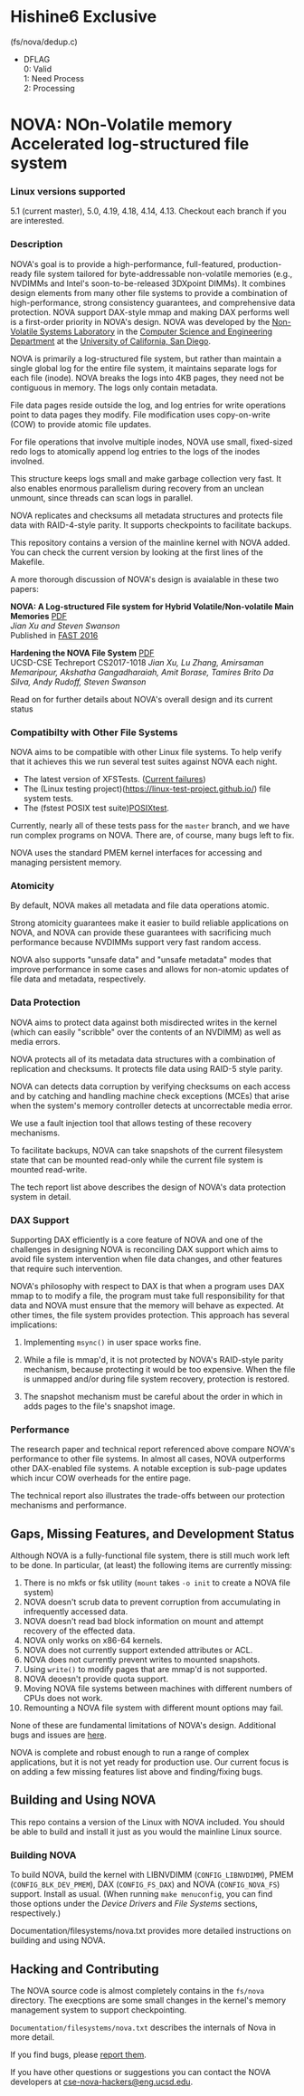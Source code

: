 # Hishine6 Exclusive  
(fs/nova/dedup.c)
- DFLAG  
0: Valid  
1: Need Process  
2: Processing  



# NOVA: NOn-Volatile memory Accelerated log-structured file system

### Linux versions supported
5.1 (current master), 5.0, 4.19, 4.18, 4.14, 4.13. Checkout each branch if you are interested.

### Description
NOVA's goal is to provide a high-performance, full-featured, production-ready
file system tailored for byte-addressable non-volatile memories (e.g., NVDIMMs
and Intel's soon-to-be-released 3DXpoint DIMMs).  It combines design elements
from many other file systems to provide a combination of high-performance,
strong consistency guarantees, and comprehensive data protection.  NOVA support
DAX-style mmap and making DAX performs well is a first-order priority in NOVA's
design.  NOVA was developed by the [Non-Volatile Systems Laboratory][NVSL] in
the [Computer Science and Engineering Department][CSE] at the [University of
California, San Diego][UCSD].


NOVA is primarily a log-structured file system, but rather than maintain a
single global log for the entire file system, it maintains separate logs for
each file (inode).  NOVA breaks the logs into 4KB pages, they need not be
contiguous in memory.  The logs only contain metadata.

File data pages reside outside the log, and log entries for write operations
point to data pages they modify.  File modification uses copy-on-write (COW) to
provide atomic file updates.

For file operations that involve multiple inodes, NOVA use small, fixed-sized
redo logs to atomically append log entries to the logs of the inodes involned.

This structure keeps logs small and make garbage collection very fast.  It also
enables enormous parallelism during recovery from an unclean unmount, since
threads can scan logs in parallel.

NOVA replicates and checksums all metadata structures and protects file data
with RAID-4-style parity.  It supports checkpoints to facilitate backups.

This repository contains a version of the mainline kernel with NOVA
added.  You can check the current version by looking at the first
lines of the Makefile.

A more thorough discussion of NOVA's design is avaialable in these two papers:

**NOVA: A Log-structured File system for Hybrid Volatile/Non-volatile Main Memories** 
[PDF](http://cseweb.ucsd.edu/~swanson/papers/FAST2016NOVA.pdf)<br>
*Jian Xu and Steven Swanson*<br>
Published in [FAST 2016][FAST2016]

**Hardening the NOVA File System**
[PDF](http://cseweb.ucsd.edu/~swanson/papers/TechReport2017HardenedNOVA.pdf) <br>
UCSD-CSE Techreport CS2017-1018
*Jian Xu, Lu Zhang, Amirsaman Memaripour, Akshatha Gangadharaiah, Amit Borase, Tamires Brito Da Silva, Andy Rudoff, Steven Swanson*<br>

Read on for further details about NOVA's overall design and its current status 

### Compatibilty with Other File Systems

NOVA aims to be compatible with other Linux file systems.  To help verify that it achieves this we run several test suites against NOVA each night.

* The latest version of XFSTests. ([Current failures](https://github.com/NVSL/linux-nova/issues?q=is%3Aopen+is%3Aissue+label%3AXFSTests))
* The (Linux testing project)(https://linux-test-project.github.io/) file system tests.
* The (fstest POSIX test suite)[POSIXtest].

Currently, nearly all of these tests pass for the `master` branch, and we have
run complex programs on NOVA.  There are, of course, many bugs left to fix.

NOVA uses the standard PMEM kernel interfaces for accessing and managing
persistent memory.

### Atomicity

By default, NOVA makes all metadata and file data operations atomic.

Strong atomicity guarantees make it easier to build reliable applications on
NOVA, and NOVA can provide these guarantees with sacrificing much performance
because NVDIMMs support very fast random access.

NOVA also supports "unsafe data" and "unsafe metadata" modes that
improve performance in some cases and allows for non-atomic updates of file
data and metadata, respectively.

### Data Protection

NOVA aims to protect data against both misdirected writes in the kernel (which
can easily "scribble" over the contents of an NVDIMM) as well as media errors.

NOVA protects all of its metadata data structures with a combination of
replication and checksums.  It protects file data using RAID-5 style parity.

NOVA can detects data corruption by verifying checksums on each access and by
catching and handling machine check exceptions (MCEs) that arise when the
system's memory controller detects at uncorrectable media error.

We use a fault injection tool that allows testing of these recovery mechanisms.

To facilitate backups, NOVA can take snapshots of the current filesystem state
that can be mounted read-only while the current file system is mounted
read-write.

The tech report list above describes the design of NOVA's data protection system in detail.

### DAX Support

Supporting DAX efficiently is a core feature of NOVA and one of the challenges
in designing NOVA is reconciling DAX support which aims to avoid file system
intervention when file data changes, and other features that require such
intervention.

NOVA's philosophy with respect to DAX is that when a program uses DAX mmap to
to modify a file, the program must take full responsibility for that data and
NOVA must ensure that the memory will behave as expected.  At other times, the
file system provides protection.  This approach has several implications:

1. Implementing `msync()` in user space works fine.

2. While a file is mmap'd, it is not protected by NOVA's RAID-style parity
mechanism, because protecting it would be too expensive.  When the file is
unmapped and/or during file system recovery, protection is restored.

3. The snapshot mechanism must be careful about the order in which in adds
pages to the file's snapshot image.

### Performance

The research paper and technical report referenced above compare NOVA's
performance to other file systems.  In almost all cases, NOVA outperforms other
DAX-enabled file systems.  A notable exception is sub-page updates which incur
COW overheads for the entire page.

The technical report also illustrates the trade-offs between our protection
mechanisms and performance.

## Gaps, Missing Features, and Development Status

Although NOVA is a fully-functional file system, there is still much work left
to be done.  In particular, (at least) the following items are currently missing:

1.  There is no mkfs or fsk utility (`mount` takes `-o init` to create a NOVA file system)
2.  NOVA doesn't scrub data to prevent corruption from accumulating in infrequently accessed data.
3.  NOVA doesn't read bad block information on mount and attempt recovery of the effected data.
4.  NOVA only works on x86-64 kernels.
5.  NOVA does not currently support extended attributes or ACL.
6.  NOVA does not currently prevent writes to mounted snapshots.
7.  Using `write()` to modify pages that are mmap'd is not supported.
8.  NOVA deoesn't provide quota support.
9.  Moving NOVA file systems between machines with different numbers of CPUs does not work.
10. Remounting a NOVA file system with different mount options may fail.

None of these are fundamental limitations of NOVA's design.  Additional bugs
and issues are [here](https://github.com/NVSL/linux-nova/issues).

NOVA is complete and robust enough to run a range of complex applications, but
it is not yet ready for production use.  Our current focus is on adding a few
missing features list above and finding/fixing bugs.

## Building and Using NOVA

This repo contains a version of the Linux with NOVA included.  You should be
able to build and install it just as you would the mainline Linux source.

### Building NOVA

To build NOVA, build the kernel with LIBNVDIMM (`CONFIG_LIBNVDIMM`), PMEM (`CONFIG_BLK_DEV_PMEM`), DAX (`CONFIG_FS_DAX`) and NOVA (`CONFIG_NOVA_FS`) support.  Install as usual.  (When running `make menuconfig`, you can find those options under the *Device Drivers* and *File Systems* sections, respectively.)

Documentation/filesystems/nova.txt provides more detailed instructions on building and using NOVA.

## Hacking and Contributing

The NOVA source code is almost completely contains in the `fs/nova` directory.
The execptions are some small changes in the kernel's memory management system
to support checkpointing.

`Documentation/filesystems/nova.txt` describes the internals of Nova in more detail.

If you find bugs, please [report them](https://github.com/NVSL/linux-nova/issues).

If you have other questions or suggestions you can contact the NOVA developers at [cse-nova-hackers@eng.ucsd.edu](mailto:cse-nova-hackers@eng.ucsd.edu).


[NVSL]: http://nvsl.ucsd.edu/ "http://nvsl.ucsd.edu"
[POSIXtest]: http://www.tuxera.com/community/posix-test-suite/ 
[FAST2016]: https://www.usenix.org/conference/fast16/technical-sessions
[CSE]: http://cs.ucsd.edu
[UCSD]: http://www.ucsd.edu
